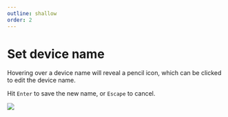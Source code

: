 ```yaml
---
outline: shallow
order: 2
---
```

# Set device name

Hovering over a device name will reveal a pencil icon, which can be clicked to edit the device name.

Hit `Enter` to save the new name, or `Escape` to cancel.

![](https://i.imgur.com/22CIjYw.png)
